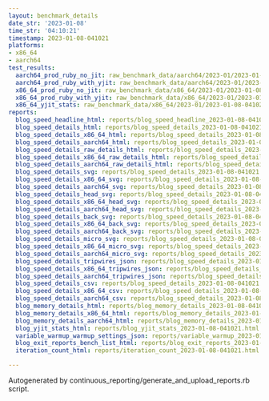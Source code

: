 ```yaml
---
layout: benchmark_details
date_str: '2023-01-08'
time_str: '04:10:21'
timestamp: 2023-01-08-041021
platforms:
- x86_64
- aarch64
test_results:
  aarch64_prod_ruby_no_jit: raw_benchmark_data/aarch64/2023-01/2023-01-08-041021_basic_benchmark_aarch64_prod_ruby_no_jit.json
  aarch64_prod_ruby_with_yjit: raw_benchmark_data/aarch64/2023-01/2023-01-08-041021_basic_benchmark_aarch64_prod_ruby_with_yjit.json
  x86_64_prod_ruby_no_jit: raw_benchmark_data/x86_64/2023-01/2023-01-08-041021_basic_benchmark_x86_64_prod_ruby_no_jit.json
  x86_64_prod_ruby_with_yjit: raw_benchmark_data/x86_64/2023-01/2023-01-08-041021_basic_benchmark_x86_64_prod_ruby_with_yjit.json
  x86_64_yjit_stats: raw_benchmark_data/x86_64/2023-01/2023-01-08-041021_basic_benchmark_x86_64_yjit_stats.json
reports:
  blog_speed_headline_html: reports/blog_speed_headline_2023-01-08-041021.html
  blog_speed_details_html: reports/blog_speed_details_2023-01-08-041021.html
  blog_speed_details_x86_64_html: reports/blog_speed_details_2023-01-08-041021.x86_64.html
  blog_speed_details_aarch64_html: reports/blog_speed_details_2023-01-08-041021.aarch64.html
  blog_speed_details_raw_details_html: reports/blog_speed_details_2023-01-08-041021.raw_details.html
  blog_speed_details_x86_64_raw_details_html: reports/blog_speed_details_2023-01-08-041021.x86_64.raw_details.html
  blog_speed_details_aarch64_raw_details_html: reports/blog_speed_details_2023-01-08-041021.aarch64.raw_details.html
  blog_speed_details_svg: reports/blog_speed_details_2023-01-08-041021.svg
  blog_speed_details_x86_64_svg: reports/blog_speed_details_2023-01-08-041021.x86_64.svg
  blog_speed_details_aarch64_svg: reports/blog_speed_details_2023-01-08-041021.aarch64.svg
  blog_speed_details_head_svg: reports/blog_speed_details_2023-01-08-041021.head.svg
  blog_speed_details_x86_64_head_svg: reports/blog_speed_details_2023-01-08-041021.x86_64.head.svg
  blog_speed_details_aarch64_head_svg: reports/blog_speed_details_2023-01-08-041021.aarch64.head.svg
  blog_speed_details_back_svg: reports/blog_speed_details_2023-01-08-041021.back.svg
  blog_speed_details_x86_64_back_svg: reports/blog_speed_details_2023-01-08-041021.x86_64.back.svg
  blog_speed_details_aarch64_back_svg: reports/blog_speed_details_2023-01-08-041021.aarch64.back.svg
  blog_speed_details_micro_svg: reports/blog_speed_details_2023-01-08-041021.micro.svg
  blog_speed_details_x86_64_micro_svg: reports/blog_speed_details_2023-01-08-041021.x86_64.micro.svg
  blog_speed_details_aarch64_micro_svg: reports/blog_speed_details_2023-01-08-041021.aarch64.micro.svg
  blog_speed_details_tripwires_json: reports/blog_speed_details_2023-01-08-041021.tripwires.json
  blog_speed_details_x86_64_tripwires_json: reports/blog_speed_details_2023-01-08-041021.x86_64.tripwires.json
  blog_speed_details_aarch64_tripwires_json: reports/blog_speed_details_2023-01-08-041021.aarch64.tripwires.json
  blog_speed_details_csv: reports/blog_speed_details_2023-01-08-041021.csv
  blog_speed_details_x86_64_csv: reports/blog_speed_details_2023-01-08-041021.x86_64.csv
  blog_speed_details_aarch64_csv: reports/blog_speed_details_2023-01-08-041021.aarch64.csv
  blog_memory_details_html: reports/blog_memory_details_2023-01-08-041021.html
  blog_memory_details_x86_64_html: reports/blog_memory_details_2023-01-08-041021.x86_64.html
  blog_memory_details_aarch64_html: reports/blog_memory_details_2023-01-08-041021.aarch64.html
  blog_yjit_stats_html: reports/blog_yjit_stats_2023-01-08-041021.html
  variable_warmup_warmup_settings_json: reports/variable_warmup_2023-01-08-041021.warmup_settings.json
  blog_exit_reports_bench_list_html: reports/blog_exit_reports_2023-01-08-041021.bench_list.html
  iteration_count_html: reports/iteration_count_2023-01-08-041021.html

---
```

Autogenerated by continuous_reporting/generate_and_upload_reports.rb script.
